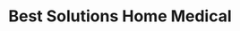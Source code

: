 ---
title: "Best Solutions Home Medical"
url: /wickliffe/best-solutions-home-medical/
shop: Sanitätshaus
---
